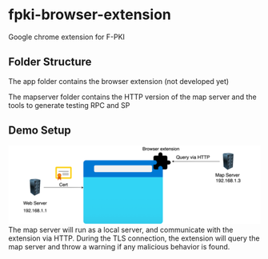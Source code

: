 # fpki-browser-extension
Google chrome extension for F-PKI

## Folder Structure
The app folder contains the browser extension (not developed yet)

The mapserver folder contains the HTTP version of the map server and the tools to generate testing RPC and SP

## Demo Setup
![Alt text](images/overview.png?raw=true"Overview")
The map server will run as a local server, and communicate with the extension via HTTP. During the TLS connection, the extension will query the map server and throw a warning if any malicious behavior is found.